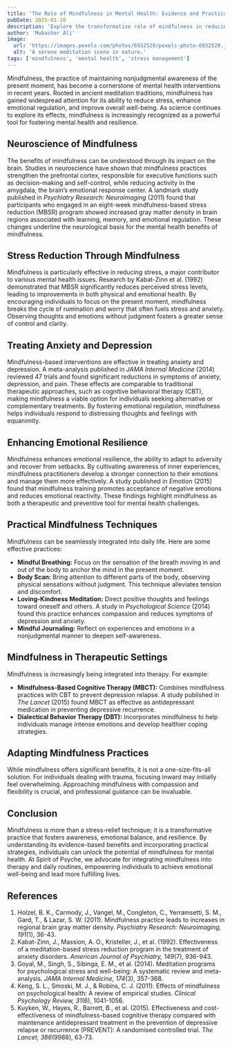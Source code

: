 ```yaml
---
title: 'The Role of Mindfulness in Mental Health: Evidence and Practical Strategies'
pubDate: 2025-01-10
description: 'Explore the transformative role of mindfulness in reducing stress, enhancing resilience, and fostering emotional well-being.'
author: 'Mubasher Ali'
image:
  url: 'https://images.pexels.com/photos/6932520/pexels-photo-6932520.jpeg?auto=compress&cs=tinysrgb&w=1260&h=750&dpr=1'
  alt: 'A serene meditation scene in nature.'
tags: ['mindfulness', 'mental health', 'stress management']
---
```


Mindfulness, the practice of maintaining nonjudgmental awareness of the present moment, has become a cornerstone of mental health interventions in recent years. Rooted in ancient meditation traditions, mindfulness has gained widespread attention for its ability to reduce stress, enhance emotional regulation, and improve overall well-being. As science continues to explore its effects, mindfulness is increasingly recognized as a powerful tool for fostering mental health and resilience.

## Neuroscience of Mindfulness

The benefits of mindfulness can be understood through its impact on the brain. Studies in neuroscience have shown that mindfulness practices strengthen the prefrontal cortex, responsible for executive functions such as decision-making and self-control, while reducing activity in the amygdala, the brain’s emotional response center. A landmark study published in *Psychiatry Research: Neuroimaging* (2011) found that participants who engaged in an eight-week mindfulness-based stress reduction (MBSR) program showed increased gray matter density in brain regions associated with learning, memory, and emotional regulation. These changes underline the neurological basis for the mental health benefits of mindfulness.

## Stress Reduction Through Mindfulness

Mindfulness is particularly effective in reducing stress, a major contributor to various mental health issues. Research by Kabat-Zinn et al. (1992) demonstrated that MBSR significantly reduces perceived stress levels, leading to improvements in both physical and emotional health. By encouraging individuals to focus on the present moment, mindfulness breaks the cycle of rumination and worry that often fuels stress and anxiety. Observing thoughts and emotions without judgment fosters a greater sense of control and clarity.

## Treating Anxiety and Depression

Mindfulness-based interventions are effective in treating anxiety and depression. A meta-analysis published in *JAMA Internal Medicine* (2014) reviewed 47 trials and found significant reductions in symptoms of anxiety, depression, and pain. These effects are comparable to traditional therapeutic approaches, such as cognitive behavioral therapy (CBT), making mindfulness a viable option for individuals seeking alternative or complementary treatments. By fostering emotional regulation, mindfulness helps individuals respond to distressing thoughts and feelings with equanimity.

## Enhancing Emotional Resilience

Mindfulness enhances emotional resilience, the ability to adapt to adversity and recover from setbacks. By cultivating awareness of inner experiences, mindfulness practitioners develop a stronger connection to their emotions and manage them more effectively. A study published in *Emotion* (2015) found that mindfulness training promotes acceptance of negative emotions and reduces emotional reactivity. These findings highlight mindfulness as both a therapeutic and preventive tool for mental health challenges.

## Practical Mindfulness Techniques

Mindfulness can be seamlessly integrated into daily life. Here are some effective practices:

- **Mindful Breathing:** Focus on the sensation of the breath moving in and out of the body to anchor the mind in the present moment.  
- **Body Scan:** Bring attention to different parts of the body, observing physical sensations without judgment. This technique alleviates tension and discomfort.  
- **Loving-Kindness Meditation:** Direct positive thoughts and feelings toward oneself and others. A study in *Psychological Science* (2014) found this practice enhances compassion and reduces symptoms of depression and anxiety.  
- **Mindful Journaling:** Reflect on experiences and emotions in a nonjudgmental manner to deepen self-awareness.  

## Mindfulness in Therapeutic Settings

Mindfulness is increasingly being integrated into therapy. For example:

- **Mindfulness-Based Cognitive Therapy (MBCT):** Combines mindfulness practices with CBT to prevent depression relapse. A study published in *The Lancet* (2015) found MBCT as effective as antidepressant medication in preventing depressive recurrence.  
- **Dialectical Behavior Therapy (DBT):** Incorporates mindfulness to help individuals manage intense emotions and develop healthier coping strategies.

## Adapting Mindfulness Practices

While mindfulness offers significant benefits, it is not a one-size-fits-all solution. For individuals dealing with trauma, focusing inward may initially feel overwhelming. Approaching mindfulness with compassion and flexibility is crucial, and professional guidance can be invaluable.

## Conclusion

Mindfulness is more than a stress-relief technique; it is a transformative practice that fosters awareness, emotional balance, and resilience. By understanding its evidence-based benefits and incorporating practical strategies, individuals can unlock the potential of mindfulness for mental health. At Spirit of Psyche, we advocate for integrating mindfulness into therapy and daily routines, empowering individuals to achieve emotional well-being and lead more fulfilling lives.

## References

1. Holzel, B. K., Carmody, J., Vangel, M., Congleton, C., Yerramsetti, S. M., Gard, T., & Lazar, S. W. (2011). Mindfulness practice leads to increases in regional brain gray matter density. *Psychiatry Research: Neuroimaging, 191*(1), 36-43.  
2. Kabat-Zinn, J., Massion, A. O., Kristeller, J., et al. (1992). Effectiveness of a meditation-based stress reduction program in the treatment of anxiety disorders. *American Journal of Psychiatry, 149*(7), 936-943.  
3. Goyal, M., Singh, S., Sibinga, E. M., et al. (2014). Meditation programs for psychological stress and well-being: A systematic review and meta-analysis. *JAMA Internal Medicine, 174*(3), 357-368.  
4. Keng, S. L., Smoski, M. J., & Robins, C. J. (2011). Effects of mindfulness on psychological health: A review of empirical studies. *Clinical Psychology Review, 31*(6), 1041-1056.  
5. Kuyken, W., Hayes, R., Barrett, B., et al. (2015). Effectiveness and cost-effectiveness of mindfulness-based cognitive therapy compared with maintenance antidepressant treatment in the prevention of depressive relapse or recurrence (PREVENT): A randomised controlled trial. *The Lancet, 386*(9988), 63-73.
